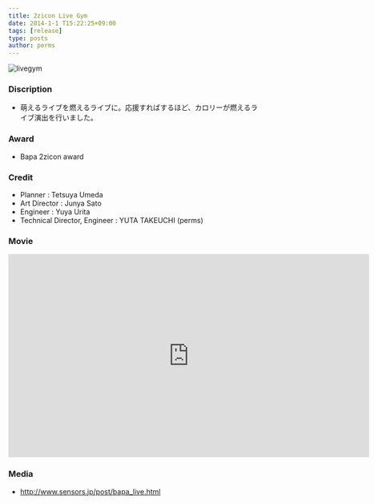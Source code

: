 ```yaml
---
title: 2zicon Live Gym
date: 2014-1-1 T15:22:25+09:00
tags: [release]
type: posts
author: perms
---
```


![livegym](/img/works/livegym.png "livegym")
### Discription
- 萌えるライブを燃えるライブに。応援すればするほど、カロリーが燃えるライブ演出を行いました。

### Award
- Bapa 2zicon award

### Credit
- Planner : Tetsuya Umeda
- Art Director : Junya Sato
- Engineer : Yuya Urita
- Technical Director, Engineer : YUTA TAKEUCHI (perms)

### Movie
<iframe src="https://player.vimeo.com/video/249294407" width="720" height="405" frameborder="0" webkitallowfullscreen mozallowfullscreen allowfullscreen></iframe>

### Media
  - http://www.sensors.jp/post/bapa_live.html
